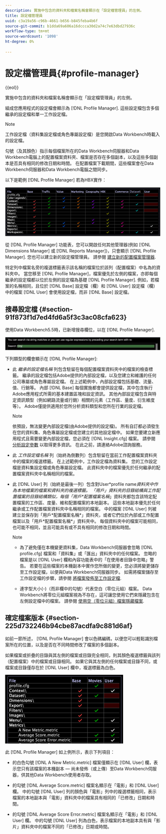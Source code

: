 ```yaml
---
description: 實施中包含的資料夾和檔案名稱會顯示在「設定檔管理員」的左側。
title: 設定檔管理員
uuid: c3a19a56-c96b-4661-b656-b845feba4b6f
source-git-commit: b1dda69a606a16dccca30d2a74c7e63dbd27936c
workflow-type: tm+mt
source-wordcount: '1098'
ht-degree: 0%

---
```



# 設定檔管理員{#profile-manager}

{{eol}}

實施中包含的資料夾和檔案名稱會顯示在「設定檔管理員」的左側。

組成您應用程式的設定檔會顯示為 [!DNL Profile Manager]. 這些設定檔包含多個繼承的設定檔和單一工作設定檔。

>[!NOTE]
>
>工作設定檔（資料集設定檔或角色專屬設定檔）是您開啟Data Workbench時載入的設定檔。

勾號（及其顏色）指示每個檔案所在的Data Workbench伺服器和Data Workbench電腦上的配置檔案資料夾、檔案是否存在多個副本，以及這些多個副本是否具有相同的修改日期和時間。 在配置檔案下載期間，這些檔案會在Data Workbench伺服器和Data Workbench電腦之間同步。

以下是範例 [!DNL Profile Manager] 若為HBX實作：

![](assets/client-prof.png)

從 [!DNL Profile Manager] 功能表，您可以開啟任何其他管理器(例如 [!DNL Dimensions Manager] 或 [!DNL Reports Manager])，只會顯示 [!DNL Profile Manager]. 您也可以建立新的設定檔管理員。 請參閱 [建立新的配置檔案管理器](../../../../home/c-get-started/c-intf-anlys-ftrs/c-cstm-prof-files-mgrs/c-new-prof-mgrs.md#concept-0021e006523e4d538aaa16322731d9d3).

特定列中檔案名旁的複選標籤表示該名稱的檔案位於該列（配置檔案）中名為的資料夾中。 當您移至 [!DNL Profile Manager]，檔案優先於左側的檔案，亦即每個繼承的設定檔都以位於左側的設定檔為基礎 [!DNL Profile Manager]. 例如，若檔案的名稱相同，且位於 [!DNL Base] 設定檔（欄）和 [!DNL User] 設定檔（欄）中的檔案 [!DNL User] 會使用設定檔，而非 [!DNL Base] 設定檔。

## 搜尋設定檔 {#section-91f873f1d7ed4fd6a5f3c3ac08cfa623}

使用Data Workbench5.5時，已新增搜尋欄位，以在 [!DNL Profile Manager].

![](assets/client-prof2.png)

下列類型的欄會顯示在 [!DNL Profile Manager]:

* 此 *繼承的設定檔名稱* 列包含駐留在每個配置檔案資料夾中的檔案的檢查標籤。 繼承的設定檔包括Adobe提供的內部設定檔，以及您建立和維護的任何公司專屬或角色專屬設定檔。 在上述範例中，內部設定檔包括基礎、流量、值、行銷等。 內部 [!DNL Base] 每個實施都會提供設定檔，其中包含執行Adobe應用程式所需的基本建置區塊和設定資訊。 其他內部設定檔包含與特定資訊類型（例如網路流量或行銷）相關的元素（工作區、量度、衍生維度等）。 Adobe僅提供適用於您所分析資料類型和您所在行業的設定檔。

   >[!NOTE]
   >
   >依預設，無法變更內部設定檔(由Adobe提供的設定檔)。 所有自訂都必須發生在您的資料集、角色專屬設定檔或您建立的其他設定檔中。 如果您要建立新應用程式且需要變更內部設定檔，您必須在 [!DNL Insight.cfg] 檔案。 請參閱 [分析設定參數](../../../../home/c-get-started/c-insght-config-param.md#concept-14da97d0756348e885c08ca9e866074b) 以取得更多資訊。 在此之前，請連絡Adobe諮詢服務。

* 此 *工作設定檔名稱* 列（始終為倒數列）包含駐留在當前工作配置檔案資料夾中的檔案的複選標籤。 在上述範例中，工作設定檔為資料集。 您的工作設定檔是資料集設定檔或角色專屬設定檔。 此資料夾中的檔案優先於任何繼承的配置檔案資料夾中名稱相同的檔案。
* 此 [!DNL User] 列（始終是最後一列）包含對User\*profile name*資料夾中作為本地檔案的檔案和資料夾的複選標籤。 「用戶」資料夾的目錄結構與工作配置檔案的目錄結構類似，每個「用戶\*配置檔案名稱*」資料夾都包含該特定配置檔案的工作區、度量、維和配置檔案的本地副本。 這些本地副本優先於任何繼承或工作配置檔案資料夾中名稱相同的檔案。 中的檔案 [!DNL User] 列被建立並保存到「用戶\*配置檔案名稱*」資料夾，或者它們位於內部或工作配置檔案以及「用戶\*配置檔案名稱*」資料夾中。 每個資料夾中的檔案可能相同，也可能不相同，並且可能具有或不具有相同的修改日期和時間。

   >[!NOTE]
   >
   >
   >    
   >    
   >    * 為了避免僅在本機變更資料集，Data Workbench伺服器會忽略 [!DNL profile.cfg] 檔案和「資料集」或「匯出」資料夾中的任何檔案。 忽略的檔案是以 [!DNL User] 欄和內容功能表中的「在使用者目錄中忽略」警告。 若要在這些檔案的本機副本中實作您所做的變更，您必須將變更儲存至工作設定檔，以便與Data Workbench伺服器同步。 如需將檔案儲存至工作設定檔的步驟，請參閱 [將檔案發佈至工作設定檔](../../../../home/c-get-started/c-admin-intrf/c-prof-mgr/t-pub-files-wkg-prof.md#task-a0106e010c834d16bd60eef4721b6af9).
   >    
   >    * 連字型大小(-)（而非欄中的勾號）代表空白（零位元組）檔案。 Data Workbench將零位元組檔案視為不存在，這可讓您使用它們來隱藏包含在左側設定檔中的檔案。 請參閱 [使用空（零位元組）檔案隱藏檔案](../../../../home/c-get-started/c-admin-intrf/c-prof-mgr/c-empty-files.md#concept-e776fac9e5904bed8c13b9d5eb17c491).


## 確定檔案版本 {#section-225d732246b94cbe87acdfa9c881d6af}

如前一節所述， [!DNL Profile Manager] 會以色碼編碼，以便您可以輕鬆識別檔案所在的位置，以及是否在不同時間修改了檔案的多個副本。

如果檔案或折疊的目錄與其左側的檔案或目錄完全相同，則其顏色複選標籤與該列（配置檔案）中的檔案或目錄相同。 如果它與其左側的任何檔案或目錄不同，或檔案或目錄僅存在於 [!DNL User] 欄中，複選標籤為白色。

![](assets/vis_ProfMgr_LocalFiles.png)

此 [!DNL Profile Manager] 如上例所示，表示下列項目：

* 的白色勾號 [!DNL A New Metric.metric] 檔案僅顯示在 [!DNL User] 欄，表示您只有該檔案的本機副本 — 尚未發佈（或上傳）至Data Workbench伺服器，供其他Data Workbench使用者存取。

* 的勾號 [!DNL Average Score.metric] 檔案名顯示在「電影」和 [!DNL User] 欄。 中的勾號 [!DNL User] 列的顏色與「電影」列中的複選標籤相同，表示檔案的本地副本與「電影」資料夾中的檔案具有相同的「已修改」日期和時間。

* 的勾號 [!DNL Average Score Error.metric] 檔案名顯示在「電影」和 [!DNL User] 欄。 中的勾號 [!DNL User] 列為白色，表示檔案的本地副本具有與「影片」資料夾中的檔案不同的「已修改」日期或時間。

